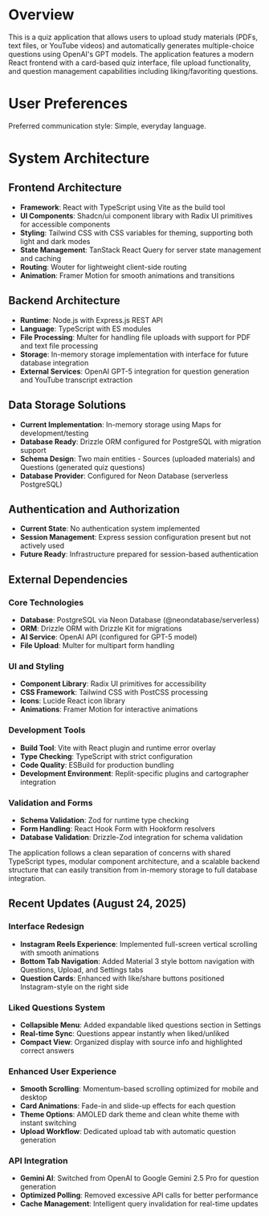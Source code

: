 # Overview

This is a quiz application that allows users to upload study materials (PDFs, text files, or YouTube videos) and automatically generates multiple-choice questions using OpenAI's GPT models. The application features a modern React frontend with a card-based quiz interface, file upload functionality, and question management capabilities including liking/favoriting questions.

# User Preferences

Preferred communication style: Simple, everyday language.

# System Architecture

## Frontend Architecture
- **Framework**: React with TypeScript using Vite as the build tool
- **UI Components**: Shadcn/ui component library with Radix UI primitives for accessible components
- **Styling**: Tailwind CSS with CSS variables for theming, supporting both light and dark modes
- **State Management**: TanStack React Query for server state management and caching
- **Routing**: Wouter for lightweight client-side routing
- **Animation**: Framer Motion for smooth animations and transitions

## Backend Architecture
- **Runtime**: Node.js with Express.js REST API
- **Language**: TypeScript with ES modules
- **File Processing**: Multer for handling file uploads with support for PDF and text file processing
- **Storage**: In-memory storage implementation with interface for future database integration
- **External Services**: OpenAI GPT-5 integration for question generation and YouTube transcript extraction

## Data Storage Solutions
- **Current Implementation**: In-memory storage using Maps for development/testing
- **Database Ready**: Drizzle ORM configured for PostgreSQL with migration support
- **Schema Design**: Two main entities - Sources (uploaded materials) and Questions (generated quiz questions)
- **Database Provider**: Configured for Neon Database (serverless PostgreSQL)

## Authentication and Authorization
- **Current State**: No authentication system implemented
- **Session Management**: Express session configuration present but not actively used
- **Future Ready**: Infrastructure prepared for session-based authentication

## External Dependencies

### Core Technologies
- **Database**: PostgreSQL via Neon Database (@neondatabase/serverless)
- **ORM**: Drizzle ORM with Drizzle Kit for migrations
- **AI Service**: OpenAI API (configured for GPT-5 model)
- **File Upload**: Multer for multipart form handling

### UI and Styling
- **Component Library**: Radix UI primitives for accessibility
- **CSS Framework**: Tailwind CSS with PostCSS processing
- **Icons**: Lucide React icon library
- **Animations**: Framer Motion for interactive animations

### Development Tools
- **Build Tool**: Vite with React plugin and runtime error overlay
- **Type Checking**: TypeScript with strict configuration
- **Code Quality**: ESBuild for production bundling
- **Development Environment**: Replit-specific plugins and cartographer integration

### Validation and Forms
- **Schema Validation**: Zod for runtime type checking
- **Form Handling**: React Hook Form with Hookform resolvers
- **Database Validation**: Drizzle-Zod integration for schema validation

The application follows a clean separation of concerns with shared TypeScript types, modular component architecture, and a scalable backend structure that can easily transition from in-memory storage to full database integration.

## Recent Updates (August 24, 2025)

### Interface Redesign
- **Instagram Reels Experience**: Implemented full-screen vertical scrolling with smooth animations
- **Bottom Tab Navigation**: Added Material 3 style bottom navigation with Questions, Upload, and Settings tabs
- **Question Cards**: Enhanced with like/share buttons positioned Instagram-style on the right side

### Liked Questions System
- **Collapsible Menu**: Added expandable liked questions section in Settings
- **Real-time Sync**: Questions appear instantly when liked/unliked
- **Compact View**: Organized display with source info and highlighted correct answers

### Enhanced User Experience
- **Smooth Scrolling**: Momentum-based scrolling optimized for mobile and desktop
- **Card Animations**: Fade-in and slide-up effects for each question
- **Theme Options**: AMOLED dark theme and clean white theme with instant switching
- **Upload Workflow**: Dedicated upload tab with automatic question generation

### API Integration
- **Gemini AI**: Switched from OpenAI to Google Gemini 2.5 Pro for question generation
- **Optimized Polling**: Removed excessive API calls for better performance
- **Cache Management**: Intelligent query invalidation for real-time updates